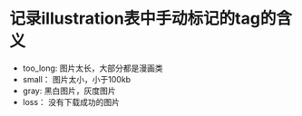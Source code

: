 # 记录illustration表中手动标记的tag的含义

- too_long: 图片太长，大部分都是漫画类
- small： 图片太小，小于100kb
- gray:  黑白图片，灰度图片
- loss： 没有下载成功的图片

